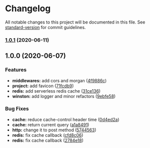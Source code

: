 # Changelog

All notable changes to this project will be documented in this file. See [standard-version](https://github.com/conventional-changelog/standard-version) for commit guidelines.

### [1.0.1](https://github.com/olavoparno/translate-serverless-now/compare/v1.0.0...v1.0.1) (2020-06-11)

## 1.0.0 (2020-06-07)


### Features

* **middlewares:** add cors and morgan ([4f9886c](https://github.com/olavoparno/translate-serverless-now/commit/4f9886c4b68eaa6b6812b253f7d6af48fe18613a))
* **project:** add favicon ([71fcdb9](https://github.com/olavoparno/translate-serverless-now/commit/71fcdb931b61bcfc5cd525ad9d51af73ff1ebb53))
* **redis:** add serverless redis cache ([31ce136](https://github.com/olavoparno/translate-serverless-now/commit/31ce1360788cf15848591f1ef651cc2da03fdf23))
* **winston:** add logger and minor refactors ([9ebfe58](https://github.com/olavoparno/translate-serverless-now/commit/9ebfe58e04b4fab19d40ed35d4d2822dc7692681))


### Bug Fixes

* **cache:** reduce cache-control header time ([0d4ed2a](https://github.com/olavoparno/translate-serverless-now/commit/0d4ed2a877e591fa7ffcafa8368af78c909ccb64))
* **cache:** return current query ([a1a8491](https://github.com/olavoparno/translate-serverless-now/commit/a1a849167afc90080c8a3a3fc459ea454bc03682))
* **http:** change it to post method ([5744563](https://github.com/olavoparno/translate-serverless-now/commit/57445630aa825def2f6e12a0b8ae7411b79d1306))
* **redis:** fix cache callback ([cfd8c06](https://github.com/olavoparno/translate-serverless-now/commit/cfd8c0635c84c0c10805408603da9f4b69af87cb))
* **redis:** fix cache callback ([2784e18](https://github.com/olavoparno/translate-serverless-now/commit/2784e187bf4d17287e409ad669ba4fe931509906))
